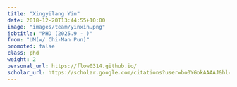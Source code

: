 ```yaml
---
title: "Xingyilang Yin"
date: 2018-12-20T13:44:55+10:00
image: "images/team/yinxin.png"
jobtitle: "PHD (2025.9 - )"
from: "UM(w/ Chi-Man Pun)"
promoted: false
class: phd
weight: 2
personal_url: https://flow0314.github.io/
scholar_url: https://scholar.google.com/citations?user=bo0YGokAAAAJ&hl=zh-CN
---
```

